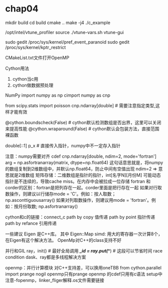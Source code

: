# chap04

mkdir build
cd build
cmake ..
make -j4
./c_example

/opt/intel/vtune_profiler
source ./vtune-vars.sh
vtune-gui


sudo gedit /proc/sys/kernel/pref_event_paranoid
sudo gedit /proc/sys/kernel/kptr_restrict

CMakeList.txt文件打开OpenMP


Cython用法
1. cython当c用
2. cython做数据预处理

NumPy
import numpy as np
cimport numpy as cnp

from scipy.stats import poisson
cnp.ndarray[double] # 需要注意指定类型,这样才能有效

@cython.boundscheck(False) # cython默认检测数组是否出界，这里可以关闭来提高性能
@cython.wraparound(False) # cython默认会包装方法，直接范围裸函数

double[::1] p_x # 直接传入指针，numpy中不一定存入指针

注意：numpy需要对齐
cdef cnp.ndarray[double, ndim=2, mode='fortran'] arg = np.asfortranarray(matrix, dtype=np.float64)
这句话意思就是，将numpy的数组复制到2维数组中，并默认np.float64，防止中间有空值出现
ndim=2 => 意思就是2维数组
矩阵存储：二维数组是指针的指针，int[名字N][月份M] 可能动态指针是不连续的，导致cache miss。在内存中会被拉成一位存储
fortran 和 corder的区别：fortran是把列存在一起。corder里面是把行存在一起
如果对行取数操作，则建议以行储存mode = 'C'。例如：按人取数；np.asconttiguousarray()
如果对列取数操作，则建议用mode = 'fortran'。例如：按月份取数; np.asfortranarray()

cython和c的链接：connect_c
path by copy 值传递
path by point 指针传递
path by refance 引用传递

一些建议
Eigen 是C++库。
其中 Eigen::Map
simd: 用大的寄存器一次计算8个，在Eigen有这个解决方法。
OpenMp对C++的class支持不好

并行和GIL
ray，init() # 最好全局调用
***_id = ray.put(****) # 这段可以节省时间
race condition
dask、ray都是多线程解决方案

openmp：并行计算模块
对C++支持差，可以换用oneTBB
from cython.parallel import prange
nogil
openmp只有prange
openmp 的cdef只用有c语法
setup中注意-fopenmp，linker_fliger解释.os文件需要链接










